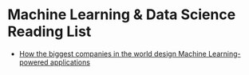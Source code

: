 # Machine Learning & Data Science Reading List 


- [How the biggest companies in the world design Machine Learning-powered applications](https://www.linkedin.com/pulse/how-biggest-companies-world-design-machine-daniel-bourke/?fbclid=IwAR1QdQIaeK72nKjpePNKv6sAZayqCp669lg2EjwfvtBx7v6orN1Kw5QOc5c)
